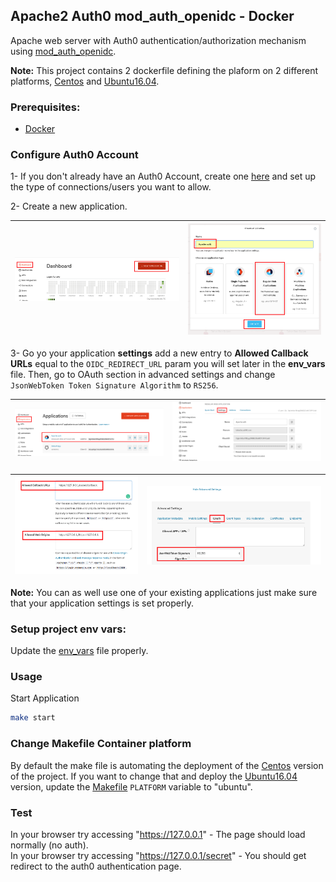 ## Apache2 Auth0 mod_auth_openidc - Docker

Apache web server with Auth0 authentication/authorization mechanism using [mod_auth_openidc](https://github.com/zmartzone/mod_auth_openidc).

**Note:** This project contains 2 dockerfile defining the plaform on 2 different platforms, [Centos](./Dockerfile-centos) and [Ubuntu16.04](./Dockerfile-ubuntu).

### Prerequisites:
* [Docker](https://docs.docker.com/install/)

### Configure Auth0 Account
1- If you don't already have an Auth0 Account, create one [here](https://auth0.com/) and set up the type of connections/users you want to allow.

2- Create a new application.

| ![](doc/create_app_1.png "") | ![](doc/create_app_2.png "") |
|:---:|:---:|

3- Go yo your application **settings** add a new entry to **Allowed Callback URLs** equal to the <code>OIDC_REDIRECT_URL</code> param you will set later in the **env_vars** file. Then, go to OAuth section in advanced settings and change <code>JsonWebToken Token Signature Algorithm</code> to <code>RS256</code>.

| ![](doc/config_app_1.png "") | ![](doc/config_app_2.png "") |
|:---:|:---:|

| ![](doc/config_app_3.png "") | ![](doc/config_app_4.png "") |
|:---:|:---:|

**Note:** You can as well use one of your existing applications just make sure that your application settings is set properly.

### Setup project env vars:
Update the [env_vars](./env_vars) file properly.


### Usage
Start Application
```bash
make start
```

### Change Makefile Container platform
By default the make file is automating the deployment of the [Centos](./Dockerfile-centos) version of the project.
If you want to change that and deploy the [Ubuntu16.04](./Dockerfile-ubuntu) version, update the [Makefile](./Makefile) <code>PLATFORM</code> variable to "ubuntu".

### Test
In your browser try accessing "https://127.0.0.1" - The page should load normally (no auth).<br>
In your browser try accessing "https://127.0.0.1/secret" - You should get redirect to the auth0 authentication page.

